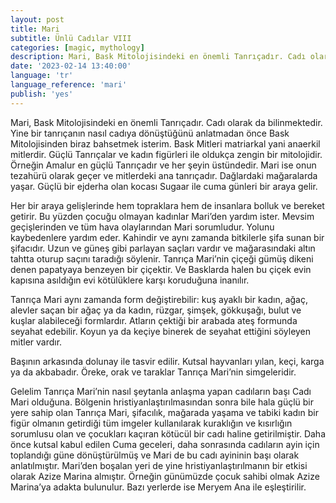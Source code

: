 ```yaml
---
layout: post
title: Mari
subtitle: Ünlü Cadılar VIII
categories: [magic, mythology]
description: Mari, Bask Mitolojisindeki en önemli Tanrıçadır. Cadı olarak da bilinmektedir.
date: '2023-02-14 13:40:00'
language: 'tr'
language_reference: 'mari'
publish: 'yes'
---
```

Mari, Bask Mitolojisindeki en önemli Tanrıçadır. Cadı olarak da bilinmektedir. Yine bir tanrıçanın nasıl cadıya dönüştüğünü anlatmadan önce Bask Mitolojisinden biraz bahsetmek isterim.
Bask Mitleri matriarkal yani anaerkil mitlerdir. Güçlü Tanrıçalar ve kadın figürleri ile oldukça zengin bir mitolojidir. Örneğin Amalur en güçlü Tanrıçadır ve her şeyin üstündedir. Mari ise onun tezahürü olarak geçer ve mitlerdeki ana tanrıçadır.
Dağlardaki mağaralarda yaşar. Güçlü bir ejderha olan kocası Sugaar ile cuma günleri bir araya gelir.

Her bir araya gelişlerinde hem topraklara hem de insanlara bolluk ve bereket getirir. Bu yüzden çocuğu olmayan kadınlar Mari’den yardım ister. Mevsim geçişlerinden ve tüm hava olaylarından Mari sorumludur.
Yolunu kaybedenlere yardım eder. Kahindir ve aynı zamanda bitkilerle şifa sunan bir şifacıdır. Uzun ve güneş gibi parlayan saçları vardır ve mağarasındaki altın tahtta oturup saçını taradığı söylenir. Tanrıça Mari’nin çiçeği gümüş dikeni denen papatyaya benzeyen bir çiçektir. Ve Basklarda halen bu çiçek evin kapısına asıldığın evi kötülüklere karşı koruduğuna inanılır.

Tanrıça Mari aynı zamanda form değiştirebilir: kuş ayaklı bir kadın, ağaç, alevler saçan bir ağaç ya da kadın, rüzgar, şimşek, gökkuşağı, bulut ve kuşlar alabileceği formlardır.
Atların çektiği bir arabada ateş formunda seyahat edebilir. Koyun ya da keçiye binerek de seyahat ettiğini söyleyen mitler vardır.

Başının arkasında dolunay ile tasvir edilir. Kutsal hayvanları yılan, keçi, karga ya da akbabadır.
Öreke, orak ve taraklar Tanrıça Mari’nin simgeleridir.  

Gelelim Tanrıça Mari’nin nasıl şeytanla anlaşma yapan cadıların başı Cadı Mari olduğuna.
Bölgenin hristiyanlaştırılmasından sonra bile hala güçlü bir yere sahip olan Tanrıça Mari, şifacılık, mağarada yaşama ve tabiki kadın bir figür olmanın getirdiği tüm imgeler kullanılarak kuraklığın ve kısırlığın sorumlusu olan ve çocukları kaçıran kötücül bir cadı haline getirilmiştir.
Daha önce kutsal kabul edilen Cuma geceleri, daha sonrasında cadıların ayin için toplandığı güne dönüştürülmüş ve Mari de bu cadı ayininin başı olarak anlatılmıştır.
Mari’den boşalan yeri de yine hristiyanlaştırılmanın bir etkisi olarak Azize Marina almıştır. Örneğin günümüzde çocuk sahibi olmak Azize Marina’ya adakta bulunulur.
Bazı yerlerde ise Meryem Ana ile eşleştirilir.
